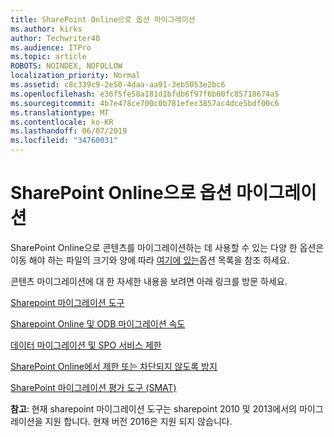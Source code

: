 ```yaml
---
title: SharePoint Online으로 옵션 마이그레이션
ms.author: kirks
author: Techwriter40
ms.audience: ITPro
ms.topic: article
ROBOTS: NOINDEX, NOFOLLOW
localization_priority: Normal
ms.assetid: c8c339c9-2e50-4daa-aa91-3eb5053e2bc6
ms.openlocfilehash: e36f5fe58a181d1bfdb6f97f6b00fc85718674a5
ms.sourcegitcommit: 4b7e478ce700c0b781efec3857ac4dce5bdf00c6
ms.translationtype: MT
ms.contentlocale: ko-KR
ms.lasthandoff: 06/07/2019
ms.locfileid: "34760031"
---
```

# <a name="migrate-options-to-sharepoint-online"></a>SharePoint Online으로 옵션 마이그레이션

SharePoint Online으로 콘텐츠를 마이그레이션하는 데 사용할 수 있는 다양 한 옵션은 이동 해야 하는 파일의 크기와 양에 따라 [여기에 있는](https://docs.microsoft.com/sharepointmigration/migrate-to-sharepoint-online)옵션 목록을 참조 하세요.

콘텐츠 마이그레이션에 대 한 자세한 내용을 보려면 아래 링크를 방문 하세요.

[Sharepoint 마이그레이션 도구](https://docs.microsoft.com/sharepointmigration/introducing-the-sharepoint-migration-tool)

[Sharepoint Online 및 ODB 마이그레이션 속도](https://docs.microsoft.com/sharepointmigration/sharepoint-online-and-onedrive-migration-speed)

[데이터 마이그레이션 및 SPO 서비스 제한](https://blogs.technet.microsoft.com/sposupport/2017/08/12/data-migration-and-spo-service-throttling/)


[SharePoint Online에서 제한 또는 차단되지 않도록 방지](https://docs.microsoft.com/sharepoint/dev/general-development/how-to-avoid-getting-throttled-or-blocked-in-sharepoint-online)

[SharePoint 마이그레이션 평가 도구 (SMAT)](https://www.microsoft.com/download/details.aspx?id=53598&amp;751be11f-ede8-5a0c-058c-2ee190a24fa6=True)

**참고**: 현재 sharepoint 마이그레이션 도구는 sharepoint 2010 및 2013에서의 마이그레이션을 지원 합니다. 현재 버전 2016은 지원 되지 않습니다.
